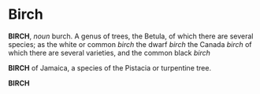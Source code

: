 # Birch

**BIRCH**, _noun_ burch. A genus of trees, the Betula, of which there are several species; as the white or common _birch_ the dwarf _birch_ the Canada _birch_ of which there are several varieties, and the common black _birch_

**BIRCH** of Jamaica, a species of the Pistacia or turpentine tree.

**BIRCH**